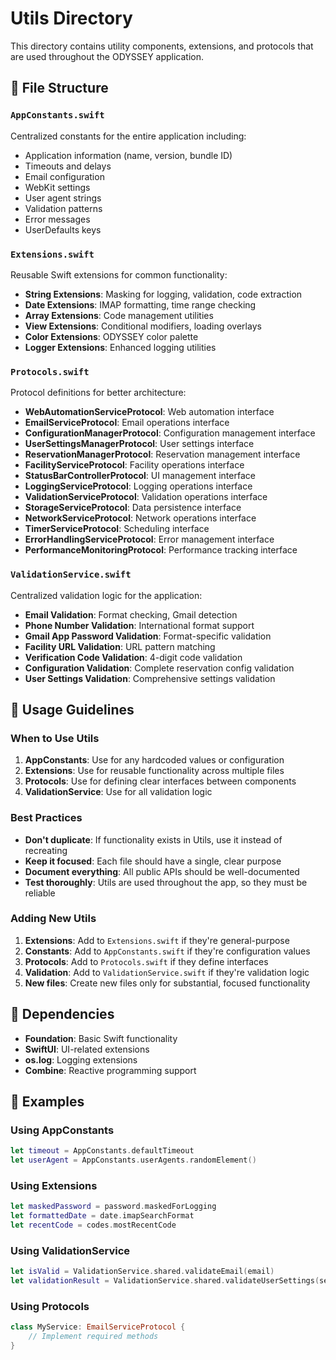 # Utils Directory

This directory contains utility components, extensions, and protocols that are used throughout the ODYSSEY application.

## 📁 File Structure

### `AppConstants.swift`

Centralized constants for the entire application including:

- Application information (name, version, bundle ID)
- Timeouts and delays
- Email configuration
- WebKit settings
- User agent strings
- Validation patterns
- Error messages
- UserDefaults keys

### `Extensions.swift`

Reusable Swift extensions for common functionality:

- **String Extensions**: Masking for logging, validation, code extraction
- **Date Extensions**: IMAP formatting, time range checking
- **Array Extensions**: Code management utilities
- **View Extensions**: Conditional modifiers, loading overlays
- **Color Extensions**: ODYSSEY color palette
- **Logger Extensions**: Enhanced logging utilities

### `Protocols.swift`

Protocol definitions for better architecture:

- **WebAutomationServiceProtocol**: Web automation interface
- **EmailServiceProtocol**: Email operations interface
- **ConfigurationManagerProtocol**: Configuration management interface
- **UserSettingsManagerProtocol**: User settings interface
- **ReservationManagerProtocol**: Reservation management interface
- **FacilityServiceProtocol**: Facility operations interface
- **StatusBarControllerProtocol**: UI management interface
- **LoggingServiceProtocol**: Logging operations interface
- **ValidationServiceProtocol**: Validation operations interface
- **StorageServiceProtocol**: Data persistence interface
- **NetworkServiceProtocol**: Network operations interface
- **TimerServiceProtocol**: Scheduling interface
- **ErrorHandlingServiceProtocol**: Error management interface
- **PerformanceMonitoringProtocol**: Performance tracking interface

### `ValidationService.swift`

Centralized validation logic for the application:

- **Email Validation**: Format checking, Gmail detection
- **Phone Number Validation**: International format support
- **Gmail App Password Validation**: Format-specific validation
- **Facility URL Validation**: URL pattern matching
- **Verification Code Validation**: 4-digit code validation
- **Configuration Validation**: Complete reservation config validation
- **User Settings Validation**: Comprehensive settings validation

## 🎯 Usage Guidelines

### When to Use Utils

1. **AppConstants**: Use for any hardcoded values or configuration
2. **Extensions**: Use for reusable functionality across multiple files
3. **Protocols**: Use for defining clear interfaces between components
4. **ValidationService**: Use for all validation logic

### Best Practices

- **Don't duplicate**: If functionality exists in Utils, use it instead of recreating
- **Keep it focused**: Each file should have a single, clear purpose
- **Document everything**: All public APIs should be well-documented
- **Test thoroughly**: Utils are used throughout the app, so they must be reliable

### Adding New Utils

1. **Extensions**: Add to `Extensions.swift` if they're general-purpose
2. **Constants**: Add to `AppConstants.swift` if they're configuration values
3. **Protocols**: Add to `Protocols.swift` if they define interfaces
4. **Validation**: Add to `ValidationService.swift` if they're validation logic
5. **New files**: Create new files only for substantial, focused functionality

## 🔗 Dependencies

- **Foundation**: Basic Swift functionality
- **SwiftUI**: UI-related extensions
- **os.log**: Logging extensions
- **Combine**: Reactive programming support

## 📝 Examples

### Using AppConstants

```swift
let timeout = AppConstants.defaultTimeout
let userAgent = AppConstants.userAgents.randomElement()
```

### Using Extensions

```swift
let maskedPassword = password.maskedForLogging
let formattedDate = date.imapSearchFormat
let recentCode = codes.mostRecentCode
```

### Using ValidationService

```swift
let isValid = ValidationService.shared.validateEmail(email)
let validationResult = ValidationService.shared.validateUserSettings(settings)
```

### Using Protocols

```swift
class MyService: EmailServiceProtocol {
    // Implement required methods
}
```
